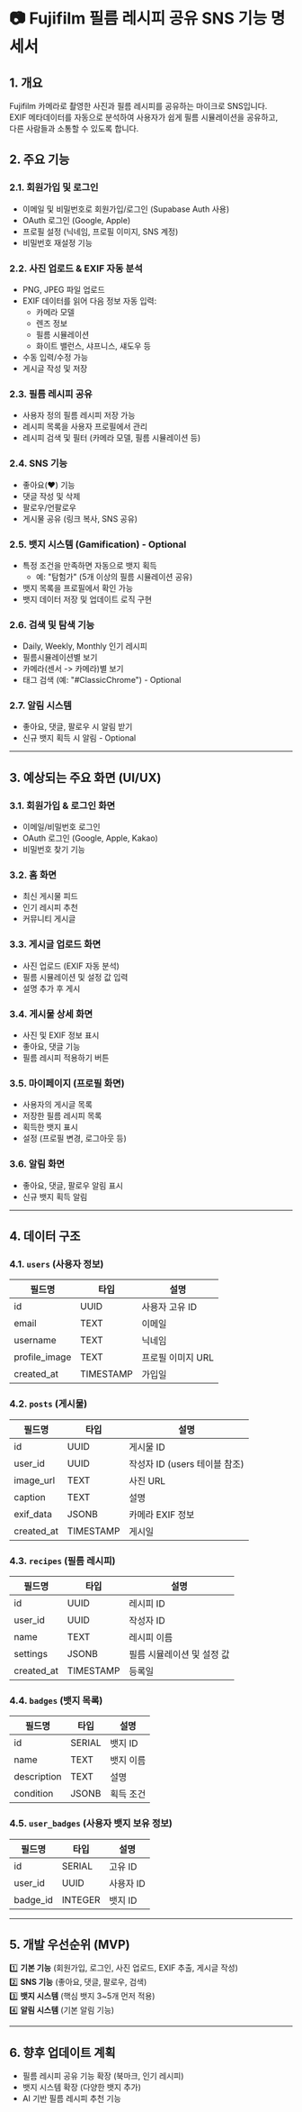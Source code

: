# 📷 Fujifilm 필름 레시피 공유 SNS 기능 명세서

## 1. 개요

Fujifilm 카메라로 촬영한 사진과 필름 레시피를 공유하는 마이크로 SNS입니다.  
EXIF 메타데이터를 자동으로 분석하여 사용자가 쉽게 필름 시뮬레이션을 공유하고,  
다른 사람들과 소통할 수 있도록 합니다.

## 2. 주요 기능

### 2.1. 회원가입 및 로그인

- 이메일 및 비밀번호로 회원가입/로그인 (Supabase Auth 사용)
- OAuth 로그인 (Google, Apple)
- 프로필 설정 (닉네임, 프로필 이미지, SNS 계정)
- 비밀번호 재설정 기능

### 2.2. 사진 업로드 & EXIF 자동 분석

- PNG, JPEG 파일 업로드
- EXIF 데이터를 읽어 다음 정보 자동 입력:
  - 카메라 모델
  - 렌즈 정보
  - 필름 시뮬레이션
  - 화이트 밸런스, 샤프니스, 섀도우 등
- 수동 입력/수정 가능
- 게시글 작성 및 저장

### 2.3. 필름 레시피 공유

- 사용자 정의 필름 레시피 저장 가능
- 레시피 목록을 사용자 프로필에서 관리
- 레시피 검색 및 필터 (카메라 모델, 필름 시뮬레이션 등)

### 2.4. SNS 기능

- 좋아요(❤️) 기능
- 댓글 작성 및 삭제
- 팔로우/언팔로우
- 게시물 공유 (링크 복사, SNS 공유)

### 2.5. 뱃지 시스템 (Gamification) - Optional

- 특정 조건을 만족하면 자동으로 뱃지 획득
  - 예: "탐험가" (5개 이상의 필름 시뮬레이션 공유)
- 뱃지 목록을 프로필에서 확인 가능
- 뱃지 데이터 저장 및 업데이트 로직 구현

### 2.6. 검색 및 탐색 기능

- Daily, Weekly, Monthly 인기 레시피
- 필름시뮬레이션별 보기
- 카메라(센서 -> 카메라)별 보기
- 태그 검색 (예: "#ClassicChrome") - Optional

### 2.7. 알림 시스템

- 좋아요, 댓글, 팔로우 시 알림 받기
- 신규 뱃지 획득 시 알림 - Optional

---

## 3. 예상되는 주요 화면 (UI/UX)

### 3.1. 회원가입 & 로그인 화면

- 이메일/비밀번호 로그인
- OAuth 로그인 (Google, Apple, Kakao)
- 비밀번호 찾기 기능

### 3.2. 홈 화면

- 최신 게시물 피드
- 인기 레시피 추천
- 커뮤니티 게시글

### 3.3. 게시글 업로드 화면

- 사진 업로드 (EXIF 자동 분석)
- 필름 시뮬레이션 및 설정 값 입력
- 설명 추가 후 게시

### 3.4. 게시물 상세 화면

- 사진 및 EXIF 정보 표시
- 좋아요, 댓글 기능
- 필름 레시피 적용하기 버튼

### 3.5. 마이페이지 (프로필 화면)

- 사용자의 게시글 목록
- 저장한 필름 레시피 목록
- 획득한 뱃지 표시
- 설정 (프로필 변경, 로그아웃 등)

### 3.6. 알림 화면

- 좋아요, 댓글, 팔로우 알림 표시
- 신규 뱃지 획득 알림

---

## 4. 데이터 구조

### 4.1. `users` (사용자 정보)

| 필드명        | 타입      | 설명              |
| ------------- | --------- | ----------------- |
| id            | UUID      | 사용자 고유 ID    |
| email         | TEXT      | 이메일            |
| username      | TEXT      | 닉네임            |
| profile_image | TEXT      | 프로필 이미지 URL |
| created_at    | TIMESTAMP | 가입일            |

### 4.2. `posts` (게시물)

| 필드명     | 타입      | 설명                          |
| ---------- | --------- | ----------------------------- |
| id         | UUID      | 게시물 ID                     |
| user_id    | UUID      | 작성자 ID (users 테이블 참조) |
| image_url  | TEXT      | 사진 URL                      |
| caption    | TEXT      | 설명                          |
| exif_data  | JSONB     | 카메라 EXIF 정보              |
| created_at | TIMESTAMP | 게시일                        |

### 4.3. `recipes` (필름 레시피)

| 필드명     | 타입      | 설명                       |
| ---------- | --------- | -------------------------- |
| id         | UUID      | 레시피 ID                  |
| user_id    | UUID      | 작성자 ID                  |
| name       | TEXT      | 레시피 이름                |
| settings   | JSONB     | 필름 시뮬레이션 및 설정 값 |
| created_at | TIMESTAMP | 등록일                     |

### 4.4. `badges` (뱃지 목록)

| 필드명      | 타입   | 설명      |
| ----------- | ------ | --------- |
| id          | SERIAL | 뱃지 ID   |
| name        | TEXT   | 뱃지 이름 |
| description | TEXT   | 설명      |
| condition   | JSONB  | 획득 조건 |

### 4.5. `user_badges` (사용자 뱃지 보유 정보)

| 필드명   | 타입    | 설명      |
| -------- | ------- | --------- |
| id       | SERIAL  | 고유 ID   |
| user_id  | UUID    | 사용자 ID |
| badge_id | INTEGER | 뱃지 ID   |

---

## 5. 개발 우선순위 (MVP)

1️⃣ **기본 기능** (회원가입, 로그인, 사진 업로드, EXIF 추출, 게시글 작성)  
2️⃣ **SNS 기능** (좋아요, 댓글, 팔로우, 검색)  
3️⃣ **뱃지 시스템** (핵심 뱃지 3~5개 먼저 적용)  
4️⃣ **알림 시스템** (기본 알림 기능)

---

## 6. 향후 업데이트 계획

- 필름 레시피 공유 기능 확장 (북마크, 인기 레시피)
- 뱃지 시스템 확장 (다양한 뱃지 추가)
- AI 기반 필름 레시피 추천 기능
